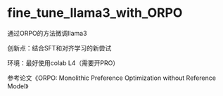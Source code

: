 # fine_tune_llama3_with_ORPO  
通过ORPO的方法微调llama3  

创新点：结合SFT和对齐学习的新尝试  

环境：最好使用colab L4（需要开PRO）

参考论文《ORPO: Monolithic Preference Optimization without Reference Model》 
